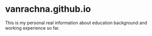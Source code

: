 # vanrachna.github.io
This is my personal real information about education background and working experience so far. 
